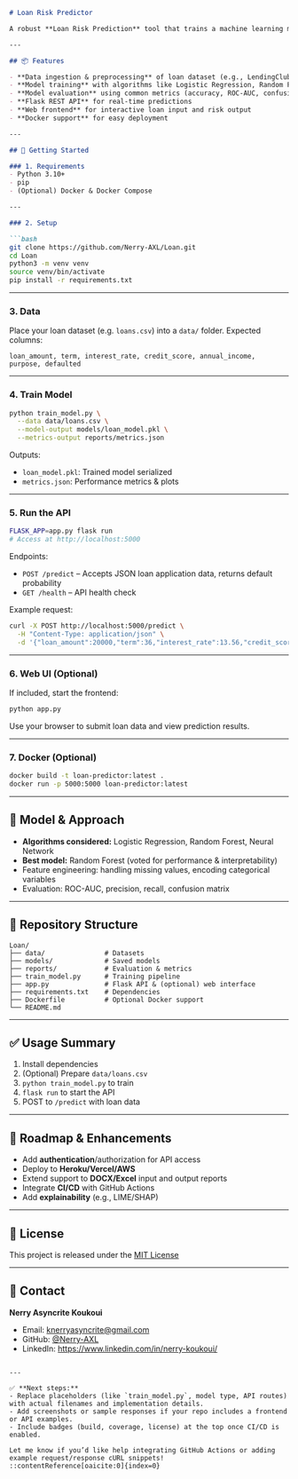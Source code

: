 ````markdown
# Loan Risk Predictor

A robust **Loan Risk Prediction** tool that trains a machine learning model to assess loan default probability and exposes it via a REST API.

---

## 📦 Features

- **Data ingestion & preprocessing** of loan dataset (e.g., LendingClub)
- **Model training** with algorithms like Logistic Regression, Random Forest, or Neural Network
- **Model evaluation** using common metrics (accuracy, ROC-AUC, confusion matrix)
- **Flask REST API** for real-time predictions
- **Web frontend** for interactive loan input and risk output
- **Docker support** for easy deployment

---

## 🚀 Getting Started

### 1. Requirements
- Python 3.10+
- pip
- (Optional) Docker & Docker Compose

---

### 2. Setup

```bash
git clone https://github.com/Nerry-AXL/Loan.git
cd Loan
python3 -m venv venv
source venv/bin/activate
pip install -r requirements.txt
````

---

### 3. Data

Place your loan dataset (e.g. `loans.csv`) into a `data/` folder.
Expected columns:

```
loan_amount, term, interest_rate, credit_score, annual_income, purpose, defaulted
```

---

### 4. Train Model

```bash
python train_model.py \
  --data data/loans.csv \
  --model-output models/loan_model.pkl \
  --metrics-output reports/metrics.json
```

Outputs:

* `loan_model.pkl`: Trained model serialized
* `metrics.json`: Performance metrics & plots

---

### 5. Run the API

```bash
FLASK_APP=app.py flask run
# Access at http://localhost:5000
```

Endpoints:

* `POST /predict` – Accepts JSON loan application data, returns default probability
* `GET /health` – API health check

Example request:

```bash
curl -X POST http://localhost:5000/predict \
  -H "Content-Type: application/json" \
  -d '{"loan_amount":20000,"term":36,"interest_rate":13.56,"credit_score":720,"annual_income":75000,"purpose":"debt_consolidation"}'
```

---

### 6. Web UI (Optional)

If included, start the frontend:

```bash
python app.py
```

Use your browser to submit loan data and view prediction results.

---

### 7. Docker (Optional)

```bash
docker build -t loan-predictor:latest .
docker run -p 5000:5000 loan-predictor:latest
```

---

## 🧠 Model & Approach

* **Algorithms considered:** Logistic Regression, Random Forest, Neural Network
* **Best model:** Random Forest (voted for performance & interpretability)
* Feature engineering: handling missing values, encoding categorical variables
* Evaluation: ROC-AUC, precision, recall, confusion matrix

---

## 📁 Repository Structure

```
Loan/
├── data/               # Datasets
├── models/             # Saved models
├── reports/            # Evaluation & metrics
├── train_model.py      # Training pipeline
├── app.py              # Flask API & (optional) web interface
├── requirements.txt    # Dependencies
├── Dockerfile          # Optional Docker support
└── README.md
```

---

## ✅ Usage Summary

1. Install dependencies
2. (Optional) Prepare `data/loans.csv`
3. `python train_model.py` to train
4. `flask run` to start the API
5. POST to `/predict` with loan data

---

## 🎯 Roadmap & Enhancements

* Add **authentication**/authorization for API access
* Deploy to **Heroku/Vercel/AWS**
* Extend support to **DOCX/Excel** input and output reports
* Integrate **CI/CD** with GitHub Actions
* Add **explainability** (e.g., LIME/SHAP)

---

## 📄 License

This project is released under the [MIT License](LICENSE.md)

---

## 🙋 Contact

**Nerry Asyncrite Koukoui**

* Email: [knerryasyncrite@gmail.com](mailto:knerryasyncrite@gmail.com)
* GitHub: [@Nerry-AXL](https://github.com/Nerry-AXL)
* LinkedIn: https://www.linkedin.com/in/nerry-koukoui/

```

---

✅ **Next steps:**
- Replace placeholders (like `train_model.py`, model type, API routes) with actual filenames and implementation details.
- Add screenshots or sample responses if your repo includes a frontend or API examples.
- Include badges (build, coverage, license) at the top once CI/CD is enabled.

Let me know if you’d like help integrating GitHub Actions or adding example request/response cURL snippets!
::contentReference[oaicite:0]{index=0}
```
